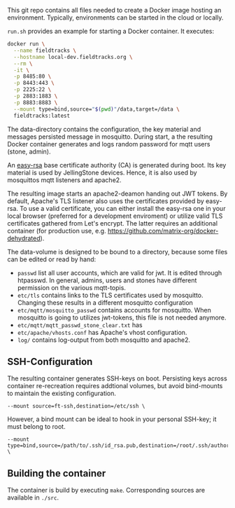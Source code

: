 This git repo contains all files needed to create a Docker image hosting an environment.
Typically, environments can be started in the cloud or locally.

`run.sh` provides an example for starting a Docker container. It executes:

```bash
docker run \
  --name fieldtracks \
  --hostname local-dev.fieldtracks.org \
  --rm \
  -it \
  -p 8485:80 \
  -p 8443:443 \
  -p 2225:22 \
  -p 2883:1883 \
  -p 8883:8883 \
  --mount type=bind,source="$(pwd)"/data,target=/data \
  fieldtracks:latest
```

The data-directory contains the configuration, the key material and messages persisted message in mosquitto.
During start, a the resulting Docker container generates and logs random password for mqtt users (stone, admin). 

An [easy-rsa](https://github.com/OpenVPN/easy-rsa) base certificate authority (CA) is generated during boot. 
Its key material is used by JellingStone devices. Hence, it is also used by mosquittos mqtt listeners and apache2.

The resulting image starts an apache2-deamon handing out JWT tokens. By default, Apache's TLS listener also uses
the certificates provided by easy-rsa. To use a valid certificate, you can either install the easy-rsa one in your local
browser (preferred for a development enviroment) or utilize valid TLS certificates gathered from Let's encrypt.
The latter requires an additional container (for production use, 
e.g. https://github.com/matrix-org/docker-dehydrated).


The data-volume is designed to be bound to a directory, because some files can be edited or read by hand:
* `passwd` list all user accounts, which are valid for jwt. It is edited through htpasswd.
In general, admins, users and stones have different permission on the various mqtt-topis. 
* `etc/tls` contains links to the TLS certificates used by mosquitto. Changing these results in a different mosquitto configuration
* `etc/mqtt/mosquitto_passwd` contains accounts for mosquitto. When mosquitto is going to utilizes jwt-tokens, this file is not needed anymore.
* `etc/mqtt/mqtt_passwd_stone_clear.txt` has
* `etc/apache/vhosts.conf` has Apache's vhost configuration. 
* `log/` contains log-output from both mosquitto and apache2.

## SSH-Configuration

The resulting container generates SSH-keys on boot. Persisting keys across container re-recreation
requires addtional volumes, but avoid bind-mounts to maintain the existing configuration.
```
--mount source=ft-ssh,destination=/etc/ssh \
```
However, a bind mount can be ideal to hook in your personal SSH-key; it must belong to root.
``` 
--mount type=bind,source=/path/to/.ssh/id_rsa.pub,destination=/root/.ssh/authorized_keys \
```


## Building the container 
The container is build by executing `make`. Corresponding sources are available in `./src`.  
